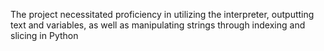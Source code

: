 The project necessitated proficiency in utilizing the interpreter, outputting text and variables, as well as manipulating strings through indexing and slicing in Python
